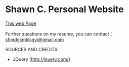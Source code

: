 # Shawn C. Personal Website


[This web Page](https://xiaosanchez.github.io/)


Further questions on my resume, you can contact：sfjpidgkmklsgyi@gmail.com 

SOURCES AND CREDITS:
 - JQuery (http://jquery.com/)
 
